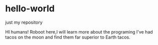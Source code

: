 # hello-world
just my repository


HI humans!
Roboot here,I will learn more about the programing 
I've had tacos on the moon and find them far superior to Earth  tacos.
